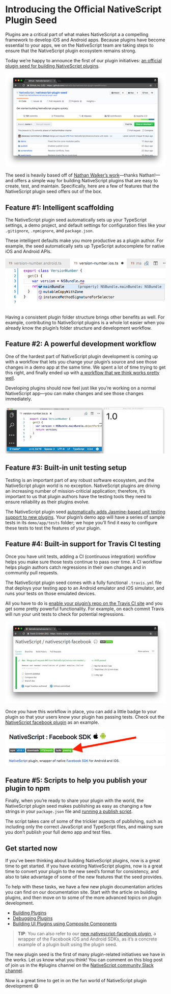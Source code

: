 # Introducing the Official NativeScript Plugin Seed

Plugins are a critical part of what makes NativeScript a a compelling framework to develop iOS and Android apps. Because plugins have become essential to your apps, we on the NativeScript team are taking steps to ensure that the NativeScript plugin ecosystem remains strong.

Today we’re happy to announce the first of our plugin initiatives: [an official plugin seed for building NativeScript plugins](https://github.com/NativeScript/nativescript-plugin-seed).

![](plugin-seed.png)

The seed is heavily based off of [Nathan Walker’s work](https://github.com/nathanwalker/nativescript-plugin-seed)—thanks Nathan!—and offers a simple way for building NativeScript plugins that are easy to create, test, and maintain. Specifically, here are a few of features that the NativeScript plugin seed offers out of the box.

## Feature #1: Intelligent scaffolding

The NativeScript plugin seed automatically sets up your TypeScript settings, a demo project, and default settings for configuration files like your `.gitignore`, `.npmignore`, and `package.json`.

These intelligent defaults make you more productive as a plugin author. For example, the seed automatically sets up TypeScript autocomplete for native iOS and Android APIs.

![](native-apis.png)

Having a consistent plugin folder structure brings other benefits as well. For example, contributing to NativeScript plugins is a whole lot easier when you already know the plugin’s folder structure and development workflow.

## Feature #2: A powerful development workflow

One of the hardest part of NativeScript plugin development is coming up with a workflow that lets you change your plugin’s source and see those changes in a demo app at the same time. We spent a lot of time trying to get this right, and finally ended up with [a workflow that we think works pretty well](https://docs.nativescript.org/plugins/building-plugins#step-2-set-up-a-development-workflow).

Developing plugins should now feel just like you’re working on a normal NativeScript app—you can make changes and see those changes immediately.

![](workflow.gif)

## Feature #3: Built-in unit testing setup

Testing is an important part of any robust software ecosystem, and the NativeScript plugin world is no exception. NativeScript plugins are driving an increasing number of mission-criticial application; therefore, it’s important to us that plugin authors have the testing tools they need to ensure reliability as their plugins evolve.

The NativeScript plugin seed [automatically adds Jasmine-based unit testing support to new plugins](https://github.com/NativeScript/nativescript-plugin-seed#unittesting). Your plugin’s demo app will have a series of sample tests in its `demo/app/tests` folder; we hope you’ll find it easy to configure these tests to test the features of your plugin.

## Feature #4: Built-in support for Travis CI testing

Once you have unit tests, adding a CI (continuous integration) workflow helps you make sure those tests continue to pass over time. A CI workflow helps plugin authors catch regressions in their own changes and in community pull requests.

The NativeScript plugin seed comes with a fully functional `.travis.yml` file that deploys your testing app to an Android emulator and iOS simulator, and runs your tests on those emulated devices.

All you have to do is [enable your plugin’s repo on the Travis CI site](https://github.com/NativeScript/nativescript-plugin-seed#travisci) and you get some pretty powerful functionality. For example, on each commit Travis will run your unit tests to check for potential regressions.

![](travis-workflow.png)

Once you have this workflow in place, you can add a little badge to your plugin so that your users know your plugin has passing tests. Check out the [NativeScript facebook plugin](https://github.com/NativeScript/nativescript-facebook) as an example.

![](travis-build-passing.png)

## Feature #5: Scripts to help you publish your plugin to npm

Finally, when you’re ready to share your plugin with the world, the NativeScript plugin seed makes publishing as easy as changing a few strings in your `package.json` file and [running a publish script](https://docs.nativescript.org/plugins/building-plugins#step-4-publish-your-plugin).

The script takes care of some of the trickier aspects of publishing, such as including only the correct JavaScript and TypeScript files, and making sure you don’t publish your full demo app and test files.

## Get started now

If you’ve been thinking about building NativeScript plugins, now is a great time to get started. If you have existing NativeScript plugins, now is a great time to convert your plugin to the new seed’s format for consistency, and also to take advantage of some of the new features that the seed provides.

To help with these tasks, we have a few new plugin documentation articles you can find on our documentation site. Start with the article on building plugins, and then move on to some of the more advanced topics on plugin development.

* [Building Plugins](https://docs.nativescript.org/plugins/building-plugins)
* [Debugging Plugins](https://github.com/NativeScript/docs/blob/master/plugins/debugging-plugins.md)
* [Building UI Plugins using Composite Components](https://github.com/NativeScript/docs/blob/master/plugins/ui-plugin-composite.md)

> **TIP**: You can also refer to our [new nativescript-facebook plugin](https://github.com/nativescript/nativescript-facebook), a wrapper of the Facebook iOS and Android SDKs, as it’s a concrete example of a plugin built using the plugin seed.

The new plugin seed is the first of many plugin-related initiatives we have in the works. Let us know what you think! You can comment on this blog post of join us in the #plugins channel on the [NativeScript community Slack channel](http://developer.telerik.com/wp-login.php?action=slack-invitation).

Now is a great time to get in on the fun world of NativeScript plugin development 😄
